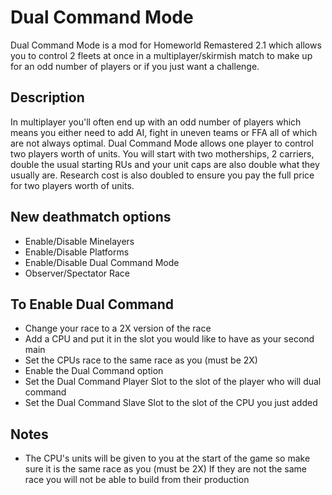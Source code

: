 # Dual Command Mode
Dual Command Mode is a mod for Homeworld Remastered 2.1 which allows you to control 2 fleets at once in a multiplayer/skirmish match to make up for an odd number of players or if you just want a challenge.

## Description
In multiplayer you'll often end up with an odd number of players which means you either need to add AI, fight in uneven teams or FFA all of which are not always optimal. 
Dual Command Mode allows one player to control two players worth of units. You will start with two motherships, 2 carriers, double the usual starting RUs and your unit caps are also double what they usually are. Research cost is also doubled to ensure you pay the full price for two players worth of units.

## New deathmatch options
- Enable/Disable Minelayers
- Enable/Disable Platforms
- Enable/Disable Dual Command Mode
- Observer/Spectator Race

## To Enable Dual Command
- Change your race to a 2X version of the race
- Add a CPU and put it in the slot you would like to have as your second main
- Set the CPUs race to the same race as you (must be 2X)
- Enable the Dual Command option
- Set the Dual Command Player Slot to the slot of the player who will dual command
- Set the Dual Command Slave Slot to the slot of the CPU you just added

## Notes
- The CPU's units will be given to you at the start of the game so make sure it is the same race as you (must be 2X)
If they are not the same race you will not be able to build from their production
